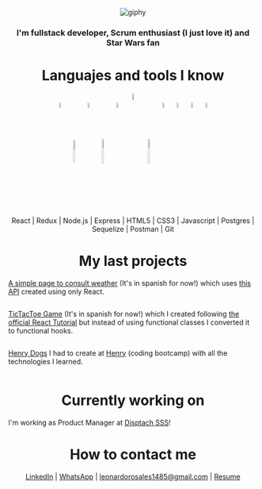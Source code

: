 <div align="center">

![giphy](https://user-images.githubusercontent.com/72583235/117814747-18927c80-b23b-11eb-8ab3-2330d74758e1.gif)

</div>

<div align="center"><h3>I'm fullstack developer, Scrum enthusiast (I just love it) and Star Wars fan</h3></div>

<div align="center"><h1>Languajes and tools I know</h1></div>
<p align="center">
  <img width="5%" align="center" src="https://www.vectorlogo.zone/logos/reactjs/reactjs-icon.svg">
  <img width="5%" align="center" height="45" src="https://cdn.worldvectorlogo.com/logos/redux.svg">
  <img width="5%" align="center" src="https://www.vectorlogo.zone/logos/nodejs/nodejs-icon.svg">
  <img width="5%" align="center" height="50px" src="https://encrypted-tbn0.gstatic.com/images?q=tbn:ANd9GcRS7RVaKE0ubjH_Ioi90MHiDzKw-GpNI1BsHw&usqp=CAU">
  <img width="5%" align="center" src="https://www.vectorlogo.zone/logos/w3_html5/w3_html5-icon.svg">
  <img width="6%" align="center" src="https://seeklogo.com/images/C/css3-logo-8724075274-seeklogo.com.png">
  <img width="5%" align="center" height="50px" src="https://cdn.worldvectorlogo.com/logos/logo-javascript.svg">
  <img width="5%" align="center" src="https://www.vectorlogo.zone/logos/postgresql/postgresql-icon.svg">
  <img width="5%" align="center" src="https://www.vectorlogo.zone/logos/sequelizejs/sequelizejs-icon.svg">
  <img width="5%" align="center" src="https://www.vectorlogo.zone/logos/getpostman/getpostman-icon.svg">
  <img width="5%" align="center" src="https://www.vectorlogo.zone/logos/git-scm/git-scm-icon.svg">
</p>



<p align="center"> React | Redux | Node.js | Express | HTML5 | CSS3 | Javascript | Postgres | Sequelize | Postman | Git </p>

<div align="center"><h1>My last projects</h1></div>

<a href="https://my-weather-app-theta.vercel.app/">A simple page to consult weather</a> (It's in spanish for now!) which uses <a href="https://openweathermap.org/api">this API</a> created using only React.
</hr>
<img src="https://user-images.githubusercontent.com/72583235/117823927-62cc2b80-b244-11eb-8bc3-f920d91f325a.gif" alt="" align="center"/>
</hr>
<p><a href="https://ta-te-ti-en-react-con-hooks.vercel.app/">TicTacToe Game</a> (It's in spanish for now!) which I created following <a href="https://reactjs.org/tutorial/tutorial.html?">the official React Tutorial</a> but instead of using functional classes I converted it to functional hooks.</p>
</hr>
<img src="https://user-images.githubusercontent.com/72583235/117825198-7e840180-b245-11eb-9199-785898969d67.gif" alt="" align="center"/>
<p><a href="https://pi-dogs-front.vercel.app/">Henry Dogs</a> I had to create at <a href="https://soyhenry.com/">Henry</a> (coding bootcamp) with all the technologies I learned.</p>
</hr>
<img src="https://user-images.githubusercontent.com/72583235/118022655-f2500800-b332-11eb-8b30-8d8cf1516c78.gif" alt="" align="center"/>





<div align="center"><h1>Currently working on</h1></div>

I'm working as Product Manager at <a href="https://www.dispatchsss.co/">Disptach SSS</a>! 

<div align="center"><h1>How to contact me</h1></div>

<p align="center"><a href="https://www.linkedin.com/in/lrosales-leo/">LinkedIn</a> | <a href="https://wa.me/+5491125467304?text=Hello!%20I%20found%20your%20number%20in%20your%20GitHub%20Profile">WhatsApp</a> | <a href="mailTo:leonardorosales1485@gmail.com">leonardorosales1485@gmail.com</a> | <a href="https://doc-0c-a0-docstext.googleusercontent.com/export/743qqtdpv9gfeuktjtvabb2k2g/3k5ppo2o6suickeb3uu60jicd4/1652120445000/111038275286614018743/111038275286614018743/1MjdX_6FyYXA97g3Rpn2A_SCB7VWOWbjqNHZ6VZZi0dY?format=pdf&id=1MjdX_6FyYXA97g3Rpn2A_SCB7VWOWbjqNHZ6VZZi0dY&token=AC4w5Vg4290w0Z-DwWRHeyKXtoQPzO_duw:1652116666235&includes_info_params=true&usp=docs_home&inspectorResult=%7B%22pc%22:1,%22lplc%22:57%7D&dat=AKNRICjba-i-NCWUynAlTI8qWScDFTisbIEL0z1Ft1dNBdumYtS-FkZPUqK3Vq40Ndb9T1ej4znNt6Jq2tDgJ1tSC-ZSJ3zdevpMImwbPHNa0NyAoVL2eWyqFyKz5jvZqj0ojJ2-fKoQRKgQucXOmk_Z7PRhct2tk2nywEQ1LyoAmEhngJltFMMrVlrfNohq9eJjdoau8OM-E1mEL0DmzHhghcQEC8zwAdCulD9hLo8XCQFjxkaZoQSTEUu9OIvW2m0Poi_W49X3gH0yfw7Q7bjcFHCt4v2hMiRNGIrmNYgLBXShX5-mKQoQgkr_TLmWeosSdu5A3hhS863ka9l63AhB7ZgKa7QhHSusyA6H9K1dlVpMTClZmEsDrDKT-dqaV4q1QkzRhIPWqHNBzIiioAo0ZinqnikjZNsNiTVqpHbojoFbqumYwouyMRuDjqG7tkveZh38VCypbyp5kNZdHSzVpa_Vcvvv2w0VG0OXijT4_b3BBFrflD6Cb0eyHXlkW35tjI1alVi8foa5XUSGQL-GF_su7kuBO-I92ryo1I8tcPo1KOFflXbArGLfa4Xlykg0jxyr6DxeQlXy1MBzAEcWIHEnd6HS29pG3NRUBhiwxi6aSOxV6vFQscaarkqhvHhSrD48fbaWVxZ7qhVbP_GmtI2rbS2pZ-H8t4cRwQM3ewtpQv2VOJwG9d6wbAl6B-bIQ5bh9GNRZ59ox69sa4njmQ8sVwCIdMkpGRPxIvv2NcOW9wcW">Resume</a>  </p>

